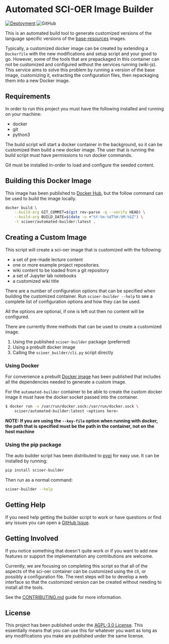 # Automated SCI-OER Image Builder

[![Deployment](https://github.com/sci-oer/automated-builder/actions/workflows/deployment.yml/badge.svg)](https://github.com/sci-oer/automated-builder/actions/workflows/deployment.yml)
![GitHub](https://img.shields.io/github/license/sci-oer/automated-builder?style=plastic)


This is an automated build tool to generate customized versions of the language specific versions of the [base-resources](https://github.com/sci-oer/base-resources) images.

Typically, a customized docker image can be created by extending a `Dockerfile` with the new modifications and setup script and your good to go.
However, some of the tools that are prepackaged in this container can not be customized and configured without the services running (wiki-js).
This service aims to solve this problem by running a version of the base image, customizing it, extracting the configuration files, then repackaging them into a new Docker image.

## Requirements

In order to run this project you must have the following installed and running on your machine:

- docker
- git
- python3

The build script will start a docker container in the background, so it can be customized then build a new docker image.
The user that is running the build script must have permissions to run docker commands.

Git must be installed in-order to load and configure the seeded content.

## Building this Docker Image

This image has been published to [Docker Hub](https://hub.docker.com/r/marshascioerllasch/automated-builder), but the follow command can be used to build the image locally.

```bash
docker build \
    --build-arg GIT_COMMIT=$(git rev-parse -q --verify HEAD) \
    --build-arg BUILD_DATE=$(date -u +"%Y-%m-%dT%H:%M:%SZ") \
    -t scioer/automated-builder:latest .
```

## Creating a Custom Image

This script will create a sci-oer image that is customized with the following:
- a set of pre-made lecture content
- one or more example project repositories.
- wiki content to be loaded from a git repository
- a set of Jupyter lab notebooks
- a customized wiki title

There are a number of configuration options that can be specified when building the customized container.
Run `scioer-builder --help` to see a complete list of configuration options and how they can be used.

All the options are optional, if one is left out then no content will be configured.

There are currently three methods that can be used to create a customized image.

1. Using the published `scioer-builder` package (preferred)
2. Using a prebuilt docker image
3. Calling the `scioer_builder/cli.py` script directly

### Using Docker

For convenience a prebuilt [Docker image](https://hub.docker.com/r/scioer/automated-builder) has been published that includes all the dependencies needed to generate a custom image.

For the `automated-builder` container to be able to create the custom docker image it must have the docker socket passed into the container.

```bash
$ docker run -v /var/run/docker.sock:/var/run/docker.sock \
    scioer/automated-builder:latest <options here>
```


**NOTE: If you are using the `--key-file` option when running with docker, the path that is specified must be the path in the container, not on the host machine**

### Using the pip package

The auto builder script has been distributed to [pypi](https://pypi.org/) for easy use.
It can be installed by running:

```bash
pip install scioer-builder
```

Then run as a normal command:

```bash
scioer-builder --help
```

## Getting Help

If you need help getting the builder script to work or have questions or find any issues you can open a [GitHub Issue](https://github.com/sci-oer/automated-builder/issues).


## Getting Involved

If you notice something that doesn't quite work or if you want to add new features or support the implementation any contributions are welcome.

Currently, we are focusing on completing this script so that all of the aspects of the sci-oer container can be customized using the cli, or possibly a configuration file. The next steps will be to develop a web interface so that the customized version can be created without needing to install all the tools.

See the [CONTRIBUTING.md](.github/CONTRIBUTING.md) guide for more information.


## License

This project has been published under the [AGPL-3.0 License](https://github.com/sci-oer/automated-builder/blob/main/LICENSE).
This essentially means that you can use this for whatever you want as long as any modifications you make are published under the same license.


